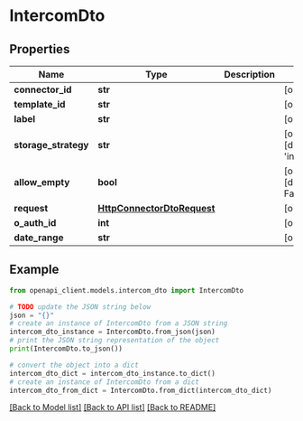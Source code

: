 # IntercomDto


## Properties

Name | Type | Description | Notes
------------ | ------------- | ------------- | -------------
**connector_id** | **str** |  | [optional] 
**template_id** | **str** |  | [optional] 
**label** | **str** |  | [optional] 
**storage_strategy** | **str** |  | [optional] [default to 'incremental']
**allow_empty** | **bool** |  | [optional] [default to False]
**request** | [**HttpConnectorDtoRequest**](HttpConnectorDtoRequest.md) |  | [optional] 
**o_auth_id** | **int** |  | [optional] 
**date_range** | **str** |  | [optional] 

## Example

```python
from openapi_client.models.intercom_dto import IntercomDto

# TODO update the JSON string below
json = "{}"
# create an instance of IntercomDto from a JSON string
intercom_dto_instance = IntercomDto.from_json(json)
# print the JSON string representation of the object
print(IntercomDto.to_json())

# convert the object into a dict
intercom_dto_dict = intercom_dto_instance.to_dict()
# create an instance of IntercomDto from a dict
intercom_dto_from_dict = IntercomDto.from_dict(intercom_dto_dict)
```
[[Back to Model list]](../README.md#documentation-for-models) [[Back to API list]](../README.md#documentation-for-api-endpoints) [[Back to README]](../README.md)


